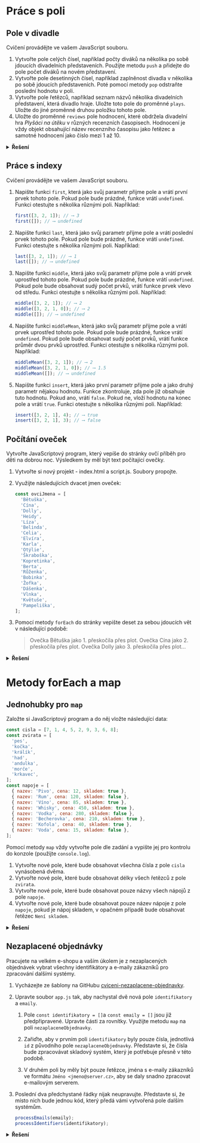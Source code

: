 # Práce s poli
## Pole v divadle
Cvičení provádějte ve vašem JavaScript souboru.

1. Vytvořte pole celých čísel, například počty diváků na několika po sobě jdoucích divadelních představeních. Použijte metodu `push` a přidejte do pole počet diváků na novém představení.
1. Vytvořte pole desetinných čísel, například zaplněnost divadla v několika po sobě jdoucích představeních. Poté pomocí metody `pop` odstraňte poslední hodnotu v poli.
1. Vytvořte pole řetězců, například seznam názvů několika divadelních představení, která divadlo hraje. Uložte toto pole do proměnné `plays`. Uložte do jiné proměnné druhou položku tohoto pole.
1. Uložte do proměnné `reviews` pole hodnocení, které obdržela divadelní hra _Plyšáci na útěku_ v různých recenzních časopisech. Hodnocení je vždy objekt obsahující název recenzního časopisu jako řetězec a samotné hodnocení jako číslo mezi 1 až 10.

<details>
<summary><b>Řešení</b></summary>

```js
const spectators = [77, 43, 15, 99, 30];
spectators.push(12);

const theatre = [13.5, 12.7, 11.2, 12.3, 15.1];
theatre.pop();

const plays = [
  'Pýcha a předsudek ',
  'Maryša',
  'Kauza pražské kavárny',
  'Kdo je tady ředitel?',
];
let second = plays[1];

const reviews = [
  { magazine: 'Slovenka', rating: 10 },
  { magazine: 'Zivot', rating: 8 },
  { magazine: 'Divadelní Luk', rating: 9 },
  { magazine: 'Makarony', rating: 1 },
];
```

</details>

## Práce s indexy
Cvičení provádějte ve vašem JavaScript souboru.

1.  Napište funkci `first`, která jako svůj parametr přijme pole a vrátí první prvek tohoto pole. Pokud pole bude prázdné, funkce vrátí `undefined`. Funkci otestujte s několika různými poli. Například:

    ```js
    first([3, 2, 1]); // ⟶ 3
    first([]); // ⟶ undefined
    ```

1.  Napište funkci `last`, která jako svůj parametr přijme pole a vrátí poslední prvek tohoto pole. Pokud pole bude prázdné, funkce vrátí `undefined`. Funkci otestujte s několika různými poli. Například:

    ```js
    last([3, 2, 1]); // ⟶ 1
    last([]); // ⟶ undefined
    ```

1.  Napište funkci `middle`, která jako svůj parametr přijme pole a vrátí prvek uprostřed tohoto pole. Pokud pole bude prázdné, funkce vrátí `undefined`. Pokud pole bude obsahovat sudý počet prvků, vrátí funkce prvek vlevo od středu. Funkci otestujte s několika různými poli. Například:

    ```js
    middle([3, 2, 1]); // ⟶ 2
    middle([3, 2, 1, 0]); // ⟶ 2
    middle([]); // ⟶ undefined
    ```

1.  Napište funkci `middleMean`, která jako svůj parametr přijme pole a vrátí prvek uprostřed tohoto pole. Pokud pole bude prázdné, funkce vrátí `undefined`. Pokud pole bude obsahovat sudý počet prvků, vrátí funkce průměr dvou prvků uprostřed. Funkci otestujte s několika různými poli. Například:

    ```js
    middleMean([3, 2, 1]); // ⟶ 2
    middleMean([3, 2, 1, 0]); // ⟶ 1.5
    middleMean([]); // ⟶ undefined
    ```

1.  Napište funkci `insert`, která jako první parametr přijme pole a jako druhý parametr nějakou hodnotu. Funkce zkontroluje, zda pole již obsahuje tuto hodnotu. Pokud ano, vrátí `false`. Pokud ne, vloží hodnotu na konec pole a vrátí `true`. Funkci otestujte s několika různými poli. Například:

    ```js
    insert([3, 2, 1], 4); // ⟶ true
    insert([3, 2, 1], 3); // ⟶ false
    ```


## Počítání oveček
Vytvořte JavaScriptový program, který vepíše do stránky ovčí příběh pro děti na dobrou noc. Výsledkem by měl být text počítající ovečky.

1. Vytvořte si nový projekt - index.html a script.js. Soubory propojte.

1. Využijte následujících dvacet jmen oveček:

   ```js
   const ovciJmena = [
     'Bětuška',
     'Cína',
     'Dolly',
     'Heidy',
     'Líza',
     'Belinda',
     'Celia',
     'Elvíra',
     'Karla',
     'Otýlie',
     'Škraboška',
     'Kopretinka',
     'Berta',
     'Růženka',
     'Bobinka',
     'Žofka',
     'Dášenka',
     'Vlnka',
     'Květuše',
     'Pampeliška',
   ];
   ```

1. Pomocí metody `forEach` do stránky vepište deset za sebou jdoucích vět v následující podobě:

   > Ovečka Bětuška jako 1. přeskočila přes plot. Ovečka Cína jako 2. přeskočila přes plot. Ovečka Dolly jako 3. přeskočila přes plot…
<details>
<summary><b>Řešení</b></summary>

```js
ovciJmena.forEach((jmeno, index) => {
  document.body.textContent += `Ovečka ${jmeno} jako ${
    index + 1
  }. přeskočila přes plot. `;
});
```

</details>


# Metody forEach a map
## Jednohubky pro `map`

Založte si JavaScriptový program a do něj vložte následující data:

```js
const cisla = [7, 1, 4, 5, 2, 9, 3, 6, 8];
const zvirata = [
  'pes',
  'kočka',
  'králík',
  'had',
  'andulka',
  'morče',
  'krkavec',
];
const napoje = [
  { nazev: 'Pivo', cena: 12, skladem: true },
  { nazev: 'Rum', cena: 120, skladem: false },
  { nazev: 'Víno', cena: 85, skladem: true },
  { nazev: 'Whisky', cena: 450, skladem: true },
  { nazev: 'Vodka', cena: 280, skladem: false },
  { nazev: 'Becherovka', cena: 210, skladem: true },
  { nazev: 'Kofola', cena: 40, skladem: true },
  { nazev: 'Voda', cena: 15, skladem: false },
];
```

Pomocí metody `map` vždy vytvořte pole dle zadání a vypište jej pro kontrolu do konzole (použijte `console.log`).

1. Vytvořte nové pole, které bude obsahovat všechna čísla z pole `cisla` vynásobená dvěma.
1. Vytvořte nové pole, které bude obsahovat délky všech řetězců z pole `zvirata`.
1. Vytvořte nové pole, které bude obsahovat pouze názvy všech nápojů z pole `napoje`.
1. Vytvořte nové pole, které bude obsahovat pouze název nápoje z pole `napoje`, pokud je nápoj skladem, v opačném případě bude obsahovat řetězec `Není skladem`.

<details>
<summary><b>Řešení</b></summary>

```js
const kratDva = cisla.map((cislo) => cislo * 2);
console.log(kratDva);

const delky = zvirata.map((zvire) => zvire.length);
console.log(delky);

const nazvy = napoje.map((napoj) => napoj.nazev);
console.log(nazvy);

const skladem = napoje.map((napoj) => {
  if (napoj.skladem) {
    return napoj.nazev;
  } else {
    return 'Není skladem';
  }
});
```


</details>

## Nezaplacené objednávky
Pracujete na velkém e-shopu a vaším úkolem je z nezaplacených objednávek vybrat všechny identifikátory a e-maily zákazníků pro zpracování dalšími systémy.

1. Vycházejte ze šablony na GitHubu [cviceni-nezaplacene-objednavky](https://github.com/aellopos/cviceni-nezaplacene-objednavky).

1. Upravte soubor `app.js` tak, aby nachystal dvě nová pole `identifikatory` a `emaily`.

   1. Pole `const identifikatory = []`a `const emaily = []` jsou již předpřipravené. Upravte části za rovnítky. Využijte metodu `map` na poli `nezaplaceneObjednavky`.

   1. Zařiďte, aby v prvním poli `identifikatory` byly pouze čísla, jednotlivá `id` z původního pole `nezaplaceneObjednavky`. Představte si, že čísla bude zpracovávat skladový systém, který je potřebuje přesně v této podobě.

   1. V druhém poli by měly být pouze řetězce, jména s e-maily zákazníků ve formátu `Jméno <jmeno@server.cz>`, aby se daly snadno zpracovat e-mailovým serverem.

1. Poslední dva předchystané řádky nijak neupravujte. Představte si, že místo nich bude jednou kód, který předá vámi vytvořená pole dalším systémům.

   ```js
   processEmails(emaily);
   processIdentifiers(identifikatory);
   ```


<details>
<summary><b>Řešení</b></summary>

```js
console.log('Funguju!')

const nezaplaceneObjednavky = [
	{
		id: 159753246,
		polozky: [
			{ nazev: 'knihy', mnozstvi: 5, cena: 200 },
			{ nazev: 'pero', mnozstvi: 1, cena: 50 },
			{ nazev: 'sešity', mnozstvi: 3, cena: 100 },
		],
		datum: '2023-04-07',
		uzivatel: {
			jmeno: 'Tomáš',
			email: 'tomas@volny.cz',
		},
	},
	{
		id: 456123789,
		polozky: [
			{ nazev: 'notebook', mnozstvi: 1, cena: 12000 },
			{ nazev: 'myš', mnozstvi: 1, cena: 400 },
			{ nazev: 'klávesnice', mnozstvi: 1, cena: 800 },
			{ nazev: 'sluchátka', mnozstvi: 1, cena: 1500 },
		],
		datum: '2023-04-08',
		uzivatel: {
			jmeno: 'Markéta',
			email: 'marketa@seznam.cz',
		},
	},
	{
		id: 987654321,
		polozky: [
			{ nazev: 'plavky', mnozstvi: 1, cena: 400 },
			{ nazev: 'papuče', mnozstvi: 1, cena: 100 },
			{ nazev: 'ručník', mnozstvi: 2, cena: 150 },
		],
		datum: '2023-04-09',
		uzivatel: {
			jmeno: 'Johanka',
			email: 'johanka@gmail.com',
		},
	},
	{
		id: 123456789,
		polozky: [
			{ nazev: 'tričko', mnozstvi: 2, cena: 250 },
			{ nazev: 'džíny', mnozstvi: 1, cena: 600 },
			{ nazev: 'boty', mnozstvi: 1, cena: 800 },
			{ nazev: 'pásek', mnozstvi: 1, cena: 100 },
		],
		datum: '2023-04-10',
		uzivatel: {
			jmeno: 'Jane',
			email: 'jane@outlook.com',
		},
	},
	{
		id: 852963741,
		polozky: [
			{ nazev: 'míč', mnozstvi: 1, cena: 300 },
			{ nazev: 'brankářské rukavice', mnozstvi: 1, cena: 800 },
			{ nazev: 'tréninkové dresy', mnozstvi: 10, cena: 500 },
			{ nazev: 'plíškový medvídek', mnozstvi: 1, cena: 150 },
		],
		datum: '2023-04-04',
		uzivatel: {
			jmeno: 'Ruda',
			email: 'ruda@email.cz',
		},
	},
	{
		id: 753951824,
		polozky: [
			{ nazev: 'matrace', mnozstvi: 1, cena: 5000 },
			{ nazev: 'polštář', mnozstvi: 2, cena: 300 },
			{ nazev: 'povlečení', mnozstvi: 1, cena: 800 },
		],
		datum: '2023-04-06',
		uzivatel: {
			jmeno: 'Novákovi',
			email: 'novakovi@seznam.cz',
		},
	},
]

const processEmails = (emails) => {
	document.querySelector('#emaily').textContent = emails.join(', ')
}

const processIdentifiers = (identifiers) => {
	document.querySelector('#identifikatory').textContent = identifiers.join(', ')
}

const identifikatory = nezaplaceneObjednavky.map((objednavka) => {
	return objednavka.id
})

const emaily = nezaplaceneObjednavky.map((objednavka) => {
	return `${objednavka.uzivatel.jmeno} <${objednavka.uzivatel.email}>`
})

processEmails(emaily)
processIdentifiers(identifikatory)
```


</details>

   